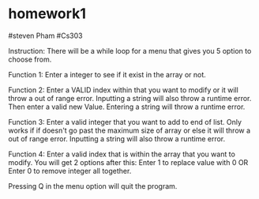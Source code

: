 # homework1
#steven Pham
#Cs303

Instruction:
There will be a while loop for a menu that gives you 5 option to choose from.

Function 1: Enter a integer to see if it exist in the array or not.

Function 2: Enter a VALID index within that you want to modify or it will throw a out of range error. Inputting a string will also throw a runtime error. 
            Then enter a valid new Value. Entering a string will throw a runtime error. 

Function 3: Enter a valid integer that you want to add to end of list. Only works if if doesn't go past the maximum size of array or else it will throw a out of range error. 
            Inputting a string will also throw a runtime error. 
            
Function 4: Enter a valid index that is within the array that you want to modify. You will get 2 options after this:
            Enter 1 to replace value with 0 OR Enter 0 to remove integer all together.

Pressing Q in the menu option will quit the program.

